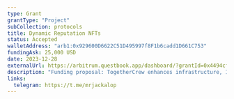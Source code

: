 ```yaml
---
type: Grant
grantType: "Project"
subCollection: protocols
title: Dynamic Reputation NFTs
status: Accepted
walletAddress: "arb1:0x929600D6622C51D495997f8F1b6cadd1D661C753"
fundingAsk: 25,000 USD
date: 2023-12-28
externalUrl: https://arbitrum.questbook.app/dashboard/?grantId=0x4494cf7375aa61c9a483259737c14b3dba6c04e6&chainId=10&role=community&proposalId=0x62b
description: "Funding proposal: TogetherCrew enhances infrastructure, ID platform, engagement analytics, and dynamic NFT minting."
links:
  telegram: https://t.me/mrjackalop
---
```

